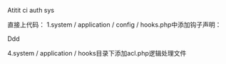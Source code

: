 Atitit ci auth sys

直接上代码：
1.system / application / config / hooks.php中添加钩子声明：

Ddd

4.system / application / hooks目录下添加acl.php逻辑处理文件













